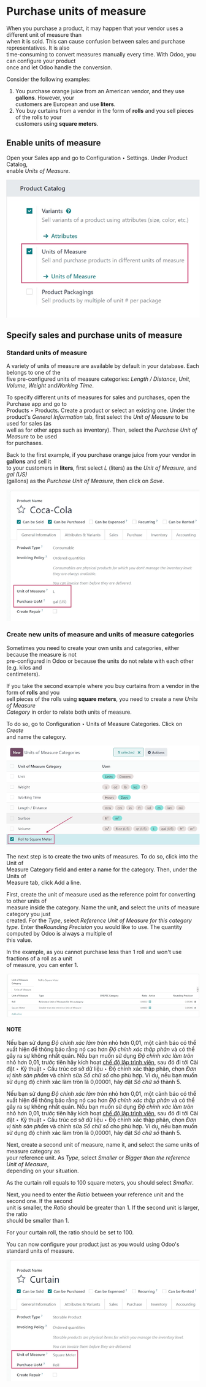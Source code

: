 # Purchase units of measure

When you purchase a product, it may happen that your vendor uses a different unit of measure than\
when it is sold. This can cause confusion between sales and purchase representatives. It is also\
time-consuming to convert measures manually every time. With Odoo, you can configure your product\
once and let Odoo handle the conversion.

Consider the following examples:

1. You purchase orange juice from an American vendor, and they use **gallons**. However, your\
   customers are European and use **liters**.
2. You buy curtains from a vendor in the form of **rolls** and you sell pieces of the rolls to your\
   customers using **square meters**.

## Enable units of measure

Open your Sales app and go to Configuration ‣ Settings. Under Product Catalog,\
enable _Units of Measure_.

![Enable the units of measure option in Odoo Sales](../../../../.gitbook/assets/uom-enable-option.png)

## Specify sales and purchase units of measure

### Standard units of measure

A variety of units of measure are available by default in your database. Each belongs to one of the\
five pre-configured units of measure categories: _Length / Distance_, _Unit_, _Volume_, _Weight_ an&#x64;_&#x57;orking Time_.

To specify different units of measures for sales and purchases, open the Purchase app and go to\
Products ‣ Products. Create a product or select an existing one. Under the\
product's _General Information_ tab, first select the _Unit of Measure_ to be used for sales (as\
well as for other apps such as inventory). Then, select the _Purchase Unit of Measure_ to be used\
for purchases.

Back to the first example, if you purchase orange juice from your vendor in **gallons** and sell it\
to your customers in **liters**, first select _L_ (liters) as the _Unit of Measure_, and _gal (US)_\
(gallons) as the _Purchase Unit of Measure_, then click on _Save_.

![Configure a product's units of measure in Odoo](../../../../.gitbook/assets/uom-product-configuration.png)

### Create new units of measure and units of measure categories

Sometimes you need to create your own units and categories, either because the measure is not\
pre-configured in Odoo or because the units do not relate with each other (e.g. kilos and\
centimeters).

If you take the second example where you buy curtains from a vendor in the form of **rolls** and you\
sell pieces of the rolls using **square meters**, you need to create a new _Units of Measure_\
_Category_ in order to relate both units of measure.

To do so, go to Configuration ‣ Units of Measure Categories. Click on _Create_\
and name the category.

![Create a new units of measure category in Odoo Purchase](../../../../.gitbook/assets/uom-new-category.png)

The next step is to create the two units of measures. To do so, click into the Unit of\
Measure Category field and enter a name for the category. Then, under the Units of\
Measure tab, click Add a line.

First, create the unit of measure used as the reference point for converting to other units of\
measure inside the category. Name the unit, and select the units of measure category you just\
created. For the _Type_, select _Reference Unit of Measure for this category type_. Enter th&#x65;_&#x52;ounding Precision_ you would like to use. The quantity computed by Odoo is always a multiple of\
this value.

In the example, as you cannot purchase less than 1 roll and won't use fractions of a roll as a unit\
of measure, you can enter 1.

![Create a new reference unit of measure in Odoo Purchase](../../../../.gitbook/assets/uom-new-reference-unit.png)

#### NOTE
Nếu bạn sử dụng  *Độ chính xác làm tròn* nhỏ hơn 0,01, một cảnh báo có thể xuất hiện để thông báo rằng nó cao hơn  *Độ chính xác thập phân* và có thể gây ra sự không nhất quán. Nếu bạn muốn sử dụng  *Độ chính xác làm tròn* nhỏ hơn 0,01, trước tiên hãy kích hoạt [chế độ lập trình viên](../../../general/developer_mode.md#developer-mode), sau đó đi tới Cài đặt ‣ Kỹ thuật ‣ Cấu trúc cơ sở dữ liệu ‣ Độ chính xác thập phân, chọn  *Đơn vị tính sản phẩm* và chỉnh sửa *Số chữ số* cho phù hợp. Ví dụ, nếu bạn muốn sử dụng độ chính xác làm tròn là 0,00001, hãy đặt *Số chữ số* thành 5.

Nếu bạn sử dụng _Độ chính xác làm tròn_ nhỏ hơn 0,01, một cảnh báo có thể xuất hiện để thông báo rằng nó cao hơn _Độ chính xác thập phân_ và có thể gây ra sự không nhất quán. Nếu bạn muốn sử dụng _Độ chính xác làm tròn_ nhỏ hơn 0,01, trước tiên hãy kích hoạt [chế độ lập trình viên](applications/general/developer_mode.md#developer-mode), sau đó đi tới Cài đặt ‣ Kỹ thuật ‣ Cấu trúc cơ sở dữ liệu ‣ Độ chính xác thập phân, chọn _Đơn vị tính sản phẩm_ và chỉnh sửa _Số chữ số_ cho phù hợp. Ví dụ, nếu bạn muốn sử dụng độ chính xác làm tròn là 0,00001, hãy đặt _Số chữ số_ thành 5.

Next, create a second unit of measure, name it, and select the same units of measure category as\
your reference unit. As _Type_, select _Smaller_ or _Bigger than the reference Unit of Measure_,\
depending on your situation.

As the curtain roll equals to 100 square meters, you should select _Smaller_.

Next, you need to enter the _Ratio_ between your reference unit and the second one. If the second\
unit is smaller, the _Ratio_ should be greater than 1. If the second unit is larger, the ratio\
should be smaller than 1.

For your curtain roll, the ratio should be set to 100.

You can now configure your product just as you would using Odoo's standard units of measure.

![Set a product's units of measure using your own units in Odoo Purchase](../../../../.gitbook/assets/uom-product-configuration-new-units.png)
